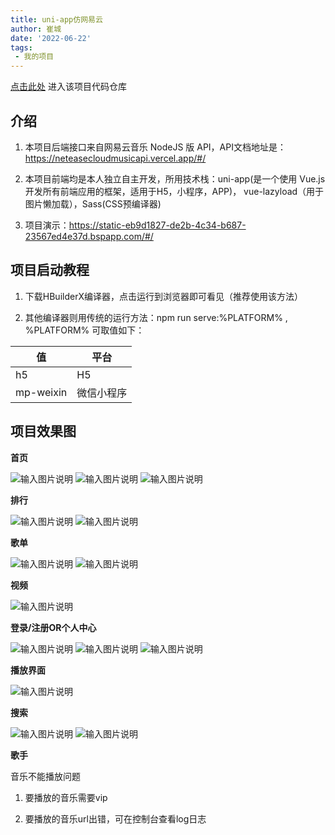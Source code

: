 ```yaml
---
title: uni-app仿网易云 
author: 崔城
date: '2022-06-22'
tags:
 - 我的项目
---
```




[点击此处][1]
进入该项目代码仓库

  [1]: https://gitee.com/bestcuicheng/uni_app_imitates_netease_cloud

## 介绍
1. 本项目后端接口来自网易云音乐 NodeJS 版 API，API文档地址是：<https://neteasecloudmusicapi.vercel.app/#/>

2. 本项目前端均是本人独立自主开发，所用技术栈：uni-app(是一个使用 Vue.js 开发所有前端应用的框架，适用于H5，小程序，APP)， vue-lazyload（用于图片懒加载），Sass(CSS预编译器)

3. 项目演示：<https://static-eb9d1827-de2b-4c34-b687-23567ed4e37d.bspapp.com/#/>

## 项目启动教程
1. 下载HBuilderX编译器，点击运行到浏览器即可看见（推荐使用该方法）

2. 其他编译器则用传统的运行方法：npm run serve:%PLATFORM% , %PLATFORM% 可取值如下：

| 值         | 平台    |
|-----------|-------|
| h5        | H5    |
| mp-weixin | 微信小程序 |

## 项目效果图
 **首页** 

![输入图片说明](/assets/img/index1.jpeg)
![输入图片说明](/assets/img/index2.jpeg)
![输入图片说明](/assets/img/index3.jpeg)

 **排行** 

![输入图片说明](/assets/img/pai1.jpeg)
![输入图片说明](/assets/img/pai2.jpeg)

 **歌单**

![输入图片说明](/assets/img/gedan1.jpeg) 
![输入图片说明](/assets/img/gedan2.jpeg)

 **视频** 

![输入图片说明](/assets/img/video.jpeg)


 **登录/注册OR个人中心**

![输入图片说明](/assets/img/login1.jpeg) 
![输入图片说明](/assets/img/login2.jpeg)
![输入图片说明](/assets/img/login3.jpeg)

 **播放界面** 

![输入图片说明](/assets/img/bofang.jpeg)

 **搜索**

![输入图片说明](/assets/img/sousuo1.jpeg) 
![输入图片说明](/assets/img/sousuo2.jpeg)

 **歌手** 

音乐不能播放问题

1. 要播放的音乐需要vip

2. 要播放的音乐url出错，可在控制台查看log日志


<Vssue title="uniWangYiYun" />



